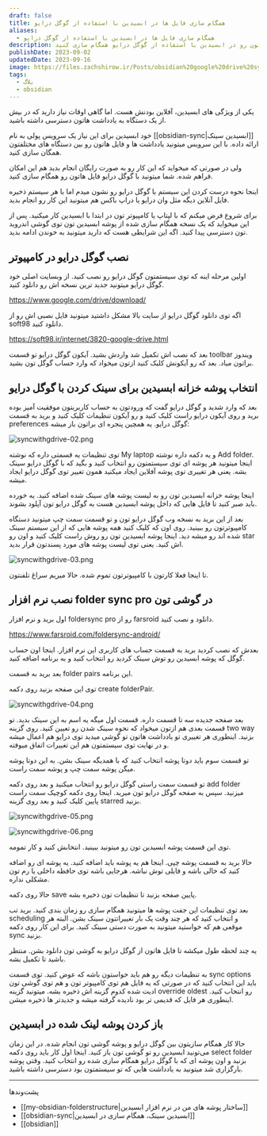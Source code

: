 ```yaml
---
draft: false
title: همگام سازی فایل ها در ابسیدین با استفاده از گوگل درایو
aliases:
  - همگام سازی فایل ها در ابسیدین با استفاده از گوگل درایو
description: توی این مقاله بهتون یاد میدم که چطور به صورت رایگان یادداشت هاتون رو در ابسیدین با استفاده از گوگل درایو همگام سازی کنید.
publishDate: 2023-09-02
updatedDate: 2023-09-16
image: https://files.zachshirow.ir/Posts/obsidian%20google%20drive%20sync.jpg
tags:
  - بلاگ
  - obsidian
---
```



یکی از ویژگی های ابسیدین، آفلاین بودنش هست. اما گاهی اوقات نیاز دارید که در بیش از یک دستگاه به یادداشت هاتون دسترسی داشته باشید. 

خود ابسیدین برای این نیاز یک سرویس پولی به نام [[obsidian-sync|ابسیدین سینک]] ارائه داده. با این سرویس میتونید یادداشت ها و فایل هاتون رو بین دستگاه های مختلفتون همگان سازی کنید. 

ولی در صورتی که میخواید که این کار رو به صورت رایگان انجام بدید هم این امکان فراهم شده. شما میتونید با گوگل درایو فایل هاتون رو همگام سازی کنید. 

اینجا نحوه درست کردن این سیستم با گوگل درایو رو نشون میدم اما با هر سیستم ذخیره فایل آنلاین دیگه مثل وان درایو یا دراپ باکس هم میتونید این کار رو انجام بدید. 

برای شروع فرض میکنم که با لپتاپ یا کامپیوتر تون در ابتدا با ابسیدین کار میکنید. پس از این میخواید که یک نسخه همگام سازی شده از پوشه ابسیدین تون توی گوشی اندروید تون دسترسی پیدا کنید. اگه این شرایطی هست که دارید میتونید به خوندن ادامه بدید. 


## نصب گوگل درایو در کامپیوتر

اولین مرحله اینه که توی سیستمتون گوگل درایو رو نصب کنید. از وبسایت اصلی خود گوگل درایو میتونید جدید ترین نسخه اش رو دانلود کنید. 

https://www.google.com/drive/download/

اگه توی دانلود گوگل درایو از سایت بالا مشکل داشتید میتونید فایل نصبی اش رو از soft98 دانلود کنید. 

https://soft98.ir/internet/3820-google-drive.html

بعد که نصب اش تکمیل شد واردش بشید. آیکون گوگل درایو تو قسمت toolbar ویندوز براتون میاد. بعد که رو آیکونش کلیک کنید ازتون میخواد که وارد حساب گوگل تون بشید. 

## انتخاب پوشه خزانه ابسیدین برای سینک کردن با گوگل درایو

بعد که وارد شدید و گوگل درایو گفت که ورودتون به حساب کاربریتون موفقیت آمیز بوده برید و روی آیکون درایو راست کلیک کنید و رو آیکون تنظیمات کلیک کنید و برید به قسمت preferences گوگل درایو. یه همچین پنجره ای براتون باز میشه: 

![syncwithgdrive-02.png](https://files.zachshirow.ir/Posts/syncwithgdrive-02.png)

توی تنظیمات یه قسمتی داره که نوشته My laptop و یه دکمه داره نوشته Add folder. اینجا میتونید هر پوشه ای توی سیستمتون رو انتخاب کنید و بگید که با گوگل درایو سینک بشه. یعنی هر تغییری توی پوشه آفلاین ایجاد میکنید همون تغییر توی گوگل درایو ایجاد میشه. 

اینجا پوشه خزانه ابسیدین تون رو به لیست پوشه های سینک شده اضافه کنید. یه خورده باید صبر کنید تا فایل هایی که داخل پوشه ابسیدین هست به گوگل درایو تون آپلود بشوند. 

بعد از این برید به نسخه وب گوگل درایو تون و تو قسمت سمت چپ میتونید دستگاه کامپیوترتون رو ببینید. روی اون که کلیک کنید همه پوشه هایی که از این سیستم سینک شده اند رو میشه دید. اینجا پوشه ابسیدین تون رو روش راست کلیک کنید و اون رو star اش کنید. یعنی توی لیست پوشه های مورد پسندتون قرار بدید. 

![syncwithgdrive-03.png](https://files.zachshirow.ir/Posts/syncwithgdrive-03.png)


تا اینجا فعلا کارتون با کامپیوترتون تموم شده. حالا میریم سراغ تلفنتون.

## نصب نرم افزار folder sync pro در گوشی تون

اول برید و نرم افزار foldersync pro رو از farsroid دانلود و نصب کنید. 

https://www.farsroid.com/foldersync-android/

بعدش که نصب کردید برید به قسمت حساب های کاربری این نرم افزار. اینجا اون حساب گوگل که پوشه ابسیدین رو توش سینک کردید رو انتخاب کنید و به برنامه اضافه کنید. 

بعد برید به قسمت folder pairs این برنامه. 

توی این صفحه بزنید روی دکمه create folderPair. 

![syncwithgdrive-04.png](https://files.zachshirow.ir/Posts/syncwithgdrive-04.png)

بعد صفحه جدیده سه تا قسمت داره. قسمت اول میگه یه اسم به این سینک بدید. تو قسمت بعدی هم ازتون میخواد که نحوه سینک شدن رو تعیین کنید. روی گزینه two way بزنید. اینطوری هر تغییری تو یادداشت هاتون تو گوشی میدید توی درایو هم اعمال میشه و در نهایت توی سیستمتون هم این تغییرات اتفاق میوفته.

تو قسمت سوم باید دوتا پوشه انتخاب کنید که با همدیگه سینک بشن. به این دوتا پوشه میگن پوشه سمت چپ و پوشه سمت راست. 

تو قسمت سمت راستی گوگل درایو رو انتخاب میکنید و بعد روی دکمه add folder میزنید. سپس به صفحه گوگل درایو تون میرید. اینجا روی دکمه کوچیک سمت راست پایین کلیک کنید و بعد روی گزینه starred بزنید. 

![syncwithgdrive-05.png](https://files.zachshirow.ir/Posts/syncwithgdrive-05.png)

![syncwithgdrive-06.png](https://files.zachshirow.ir/Posts/syncwithgdrive-06.png)

توی این قسمت پوشه ابسیدین تون رو میتونید ببینید. انتخابش کنید و کار تمومه. 

حالا برید به قسمت پوشه چپی. اینجا هم یه پوشه باید اضافه کنید. یه پوشه ای رو اضافه کنید که خالی باشه و فایلی توش نباشه. هرجایی باشه توی حافظه داخلی یا رم تون مشکلی نداره. 

حالا روی دکمه save پایین صفحه بزنید تا تنظیمات تون ذخیره بشه. 

بعد توی تنظیمات این جفت پوشه ها میتونید همگام سازی رو زمان بندی کنید. برید تب scheduling و انتخاب کنید که هر چند وقت یک بار تغییراتتون سینک بشن. البته هر موقعی هم که خواستید میتونید به صورت دستی سینک کنید. برای این کار روی دکمه sync بزنید. 

یه چند لحظه طول میکشه تا فایل هاتون از گوگل درایو به گوشی تون دانلود بشن. منتظر باشید تا تکمیل بشه.

به تنظیمات دیگه رو هم باید حواستون باشه که عوض کنید. توی قسمت sync options باید این انتخاب کنید که در صورتی که یه فایل هم توی کامپیوتر تون و هم توی گوشی تون ادیت شده کدوم گزینه اش ذخیره بشه. میتونید گزینه override oldest رو انتخاب کنید. اینطوری هر فایل که قدیمی تر بود نادیده گرفته میشه و جدیدتر ها ذخیره میشن. 

## باز کردن پوشه لینک شده در ابسیدین

حالا کار همگام سازیتون بین گوگل درایو و پوشه گوشی تون انجام شده. در این زمان می‌تونید ابسیدین رو تو گوشی تون باز کنید. اینجا اول کار باید روی دکمه select folder بزنید و اون پوشه ای که با گوگل درایو همگام سازی شده رو انتخاب کنید. وقتی پوشه بارگزاری شد میتونید به یادداشت هایی که تو سیستمتون بود دسترسی داشته باشید. 


---
پشت‌وند‌ها
- [[my-obsidian-folderstructure|ساختار پوشه های من در نرم افزار ابسیدین]]
- [[obsidian-sync|ابسیدین سینک، همگام سازی در ابسیدین]]
- [[obsidian]]